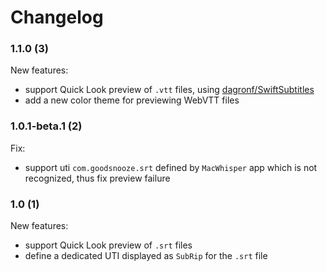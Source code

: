 Changelog
=========
### 1.1.0 (3)
New features:
- support Quick Look preview of `.vtt` files, using [dagronf/SwiftSubtitles](https://github.com/dagronf/SwiftSubtitles)
- add a new color theme for previewing WebVTT files
### 1.0.1-beta.1 (2)
Fix:
- support uti `com.goodsnooze.srt` defined by `MacWhisper` app which is not recognized, thus fix preview failure
### 1.0 (1)
New features:
- support Quick Look preview of `.srt` files
- define a dedicated UTI displayed as `SubRip` for the `.srt` file

